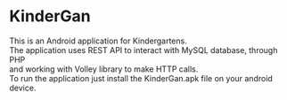 # KinderGan
This is an Android application for Kindergartens. <br />
The application uses REST API to interact with MySQL database, through PHP <br />
and working with Volley library to make HTTP calls.<br />
To run the application just install the KinderGan.apk file on your android device.
